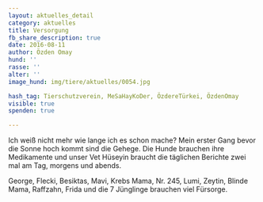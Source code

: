 ```yaml
---
layout: aktuelles_detail
category: aktuelles
title: Versorgung
fb_share_description: true
date: 2016-08-11
author: Özden Omay
hund: ''
rasse: ''
alter: ''
image_hund: img/tiere/aktuelles/0054.jpg

hash_tag: Tierschutzverein, MeSaHayKoDer, ÖzdereTürkei, ÖzdenOmay
visible: true
spenden: true

---
```


Ich weiß nicht mehr wie lange ich es schon mache? Mein erster Gang bevor die Sonne hoch kommt sind die Gehege.
Die Hunde brauchen ihre Medikamente und unser Vet Hüseyin braucht die täglichen Berichte zwei mal am Tag, morgens und abends.

George, Flecki, Besiktas, Mavi, Krebs Mama, Nr. 245, Lumi, Zeytin, Blinde Mama,  Raffzahn, Frida und die 7 Jünglinge brauchen viel Fürsorge.

